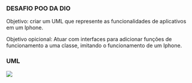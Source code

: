 ### DESAFIO POO DA DIO

Objetivo: criar um UML que represente as funcionalidades de aplicativos em um Iphone.

Objetivo opicional: Atuar com interfaces para adicionar funções de funcionamento a uma classe, imitando o funcionamento de um Iphone.

### UML

[![](https://mermaid.ink/img/pako:eNp1kk1OwzAQha9ieRVEe4EskCrYdEGFKGKBspna02RUxxNN7AhaendM0z9q4ZVn_PS-N7Z32rBFXWrjoO-fCGqBtvIqrXnXsEc1nX4_qFfshG0MLM-xJwMulyxgwBosy9wHFI8hl8w6EHQNv6HDNXsyPGoO7JyxG0-Vug9sQIo7NTDZc7OD2OfdPnkbYg9Hl2IZhHyt2kN1Ld5fw_NoF7qjOnGOPj62KHwDhYDeYpaFkg-BPLIIEr_ztviXn93eBY-ftCJ5gZr8eZoo7jaCpXHsBQ8wW0GRRYzgaAsnoz9J9ESnqVogm37CgVzp0GCLlS7T1oJsKl35Xx2kB1p-eaPLIBEnWjjWjS7X4PpUxc6muzh-o3O3A__BfKr3P0PD0GM?type=png)](https://mermaid.live/edit#pako:eNp1kk1OwzAQha9ieRVEe4EskCrYdEGFKGKBspna02RUxxNN7AhaendM0z9q4ZVn_PS-N7Z32rBFXWrjoO-fCGqBtvIqrXnXsEc1nX4_qFfshG0MLM-xJwMulyxgwBosy9wHFI8hl8w6EHQNv6HDNXsyPGoO7JyxG0-Vug9sQIo7NTDZc7OD2OfdPnkbYg9Hl2IZhHyt2kN1Ld5fw_NoF7qjOnGOPj62KHwDhYDeYpaFkg-BPLIIEr_ztviXn93eBY-ftCJ5gZr8eZoo7jaCpXHsBQ8wW0GRRYzgaAsnoz9J9ESnqVogm37CgVzp0GCLlS7T1oJsKl35Xx2kB1p-eaPLIBEnWjjWjS7X4PpUxc6muzh-o3O3A__BfKr3P0PD0GM)

